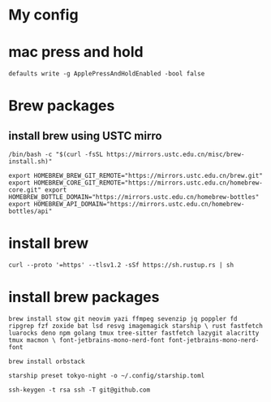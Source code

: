 # My config

# mac press and hold 
`defaults write -g ApplePressAndHoldEnabled -bool false`

# Brew packages

## install brew using USTC mirro
`
/bin/bash -c "$(curl -fsSL https://mirrors.ustc.edu.cn/misc/brew-install.sh)"
`

`
export HOMEBREW_BREW_GIT_REMOTE="https://mirrors.ustc.edu.cn/brew.git"
export HOMEBREW_CORE_GIT_REMOTE="https://mirrors.ustc.edu.cn/homebrew-core.git"
export HOMEBREW_BOTTLE_DOMAIN="https://mirrors.ustc.edu.cn/homebrew-bottles"
export HOMEBREW_API_DOMAIN="https://mirrors.ustc.edu.cn/homebrew-bottles/api" 
`


# install brew
`curl --proto '=https' --tlsv1.2 -sSf https://sh.rustup.rs | sh`


# install brew packages

`
brew install stow git neovim yazi ffmpeg sevenzip jq poppler fd ripgrep fzf zoxide bat lsd resvg imagemagick starship \
rust fastfetch luarocks deno npm golang tmux tree-sitter fastfetch lazygit alacritty tmux macmon \
font-jetbrains-mono-nerd-font font-jetbrains-mono-nerd-font
`

`brew install orbstack`


`starship preset tokyo-night -o ~/.config/starship.toml`
	
`
ssh-keygen -t rsa
ssh -T git@github.com
`
